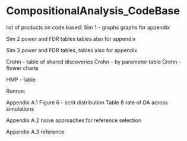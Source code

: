 # CompositionalAnalysis_CodeBase

list of products on code based:
Sim 1 - graphs
graphs for appendix

Sim 2 power and FDR tables
tables also for appendix

Sim 3 power and FDR tables,
tables also for appendix


Crohn - table of shared discoveries
Crohn - by parameter table
Crohn - flower charts

HMP - table

Runrun:

Appendix A.1
Figure 6 - scrit distribution
Table 8 rate of DA across simulations

Appendix A.2
naive approaches for reference selection 

Appendix A.3
reference 